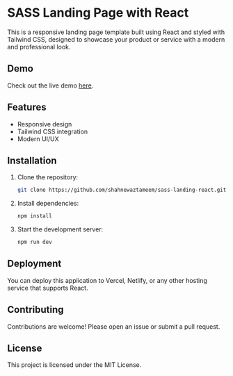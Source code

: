 # SASS Landing Page with React

This is a responsive landing page template built using React and styled with Tailwind CSS, designed to showcase your product or service with a modern and professional look.

## Demo

Check out the live demo [here](https://sass-landing-react.vercel.app).

## Features

- Responsive design
- Tailwind CSS integration
- Modern UI/UX

## Installation

1. Clone the repository:
   ```bash
   git clone https://github.com/shahnewaztameem/sass-landing-react.git
   ```
2. Install dependencies:
   ```bash
   npm install
   ```
3. Start the development server:
   ```bash
   npm run dev
   ```

## Deployment

You can deploy this application to Vercel, Netlify, or any other hosting service that supports React.

## Contributing

Contributions are welcome! Please open an issue or submit a pull request.

## License

This project is licensed under the MIT License.
